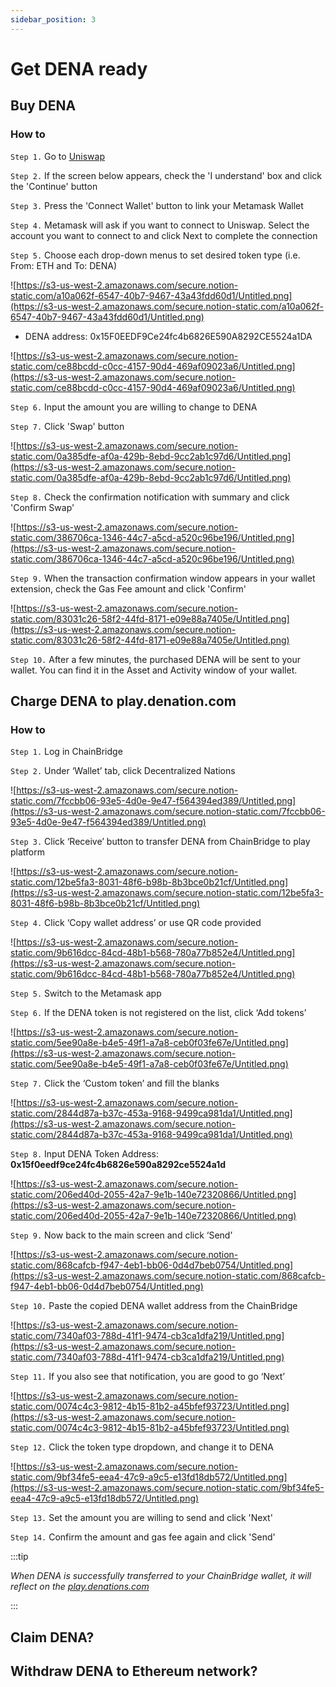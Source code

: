 ```yaml
---
sidebar_position: 3
---
```


# Get DENA ready

## Buy DENA

### How to

`Step 1.` Go to [Uniswap](https://app.uniswap.org/#/swap?outputCurrency=0x15F0EEDF9Ce24fc4b6826E590A8292CE5524a1DA) 

`Step 2.` If the screen below appears, check the 'I understand' box and click the 'Continue' button

`Step 3.` Press the 'Connect Wallet' button to link your Metamask Wallet

`Step 4.` Metamask will ask if you want to connect to Uniswap. Select the account you want to connect to and click Next to complete the connection

`Step 5.` Choose each drop-down menus to set desired token type (i.e. From: ETH and To: DENA)

![https://s3-us-west-2.amazonaws.com/secure.notion-static.com/a10a062f-6547-40b7-9467-43a43fdd60d1/Untitled.png](https://s3-us-west-2.amazonaws.com/secure.notion-static.com/a10a062f-6547-40b7-9467-43a43fdd60d1/Untitled.png)

- DENA address: 0x15F0EEDF9Ce24fc4b6826E590A8292CE5524a1DA

![https://s3-us-west-2.amazonaws.com/secure.notion-static.com/ce88bcdd-c0cc-4157-90d4-469af09023a6/Untitled.png](https://s3-us-west-2.amazonaws.com/secure.notion-static.com/ce88bcdd-c0cc-4157-90d4-469af09023a6/Untitled.png)

`Step 6.` Input the amount you are willing to change to DENA

`Step 7.` Click 'Swap' button

![https://s3-us-west-2.amazonaws.com/secure.notion-static.com/0a385dfe-af0a-429b-8ebd-9cc2ab1c97d6/Untitled.png](https://s3-us-west-2.amazonaws.com/secure.notion-static.com/0a385dfe-af0a-429b-8ebd-9cc2ab1c97d6/Untitled.png)

`Step 8.` Check the confirmation notification with summary and click 'Confirm Swap'

![https://s3-us-west-2.amazonaws.com/secure.notion-static.com/386706ca-1346-44c7-a5cd-a520c96be196/Untitled.png](https://s3-us-west-2.amazonaws.com/secure.notion-static.com/386706ca-1346-44c7-a5cd-a520c96be196/Untitled.png)

`Step 9.` When the transaction confirmation window appears in your wallet extension, check the Gas Fee amount and click 'Confirm'

![https://s3-us-west-2.amazonaws.com/secure.notion-static.com/83031c26-58f2-44fd-8171-e09e88a7405e/Untitled.png](https://s3-us-west-2.amazonaws.com/secure.notion-static.com/83031c26-58f2-44fd-8171-e09e88a7405e/Untitled.png)

`Step 10.` After a few minutes, the purchased DENA will be sent to your wallet. You can find it in the Asset and Activity window of your wallet.

## Charge DENA to play.denation.com
### How to

`Step 1.` Log in ChainBridge 

`Step 2.` Under ‘Wallet’ tab, click Decentralized Nations

![https://s3-us-west-2.amazonaws.com/secure.notion-static.com/7fccbb06-93e5-4d0e-9e47-f564394ed389/Untitled.png](https://s3-us-west-2.amazonaws.com/secure.notion-static.com/7fccbb06-93e5-4d0e-9e47-f564394ed389/Untitled.png)

`Step 3.` Click ‘Receive’ button to transfer DENA from ChainBridge to play platform

![https://s3-us-west-2.amazonaws.com/secure.notion-static.com/12be5fa3-8031-48f6-b98b-8b3bce0b21cf/Untitled.png](https://s3-us-west-2.amazonaws.com/secure.notion-static.com/12be5fa3-8031-48f6-b98b-8b3bce0b21cf/Untitled.png)

`Step 4.` Click ‘Copy wallet address’ or use QR code provided

![https://s3-us-west-2.amazonaws.com/secure.notion-static.com/9b616dcc-84cd-48b1-b568-780a77b852e4/Untitled.png](https://s3-us-west-2.amazonaws.com/secure.notion-static.com/9b616dcc-84cd-48b1-b568-780a77b852e4/Untitled.png)

`Step 5.` Switch to the Metamask app

`Step 6.` If the DENA token is not registered on the list, click ‘Add tokens’

![https://s3-us-west-2.amazonaws.com/secure.notion-static.com/5ee90a8e-b4e5-49f1-a7a8-ceb0f03fe67e/Untitled.png](https://s3-us-west-2.amazonaws.com/secure.notion-static.com/5ee90a8e-b4e5-49f1-a7a8-ceb0f03fe67e/Untitled.png)

`Step 7.` Click the ‘Custom token’ and fill the blanks

![https://s3-us-west-2.amazonaws.com/secure.notion-static.com/2844d87a-b37c-453a-9168-9499ca981da1/Untitled.png](https://s3-us-west-2.amazonaws.com/secure.notion-static.com/2844d87a-b37c-453a-9168-9499ca981da1/Untitled.png)

`Step 8.` Input DENA Token Address: **0x15f0eedf9ce24fc4b6826e590a8292ce5524a1d**

![https://s3-us-west-2.amazonaws.com/secure.notion-static.com/206ed40d-2055-42a7-9e1b-140e72320866/Untitled.png](https://s3-us-west-2.amazonaws.com/secure.notion-static.com/206ed40d-2055-42a7-9e1b-140e72320866/Untitled.png)

`Step 9.` Now back to the main screen and click ‘Send’

![https://s3-us-west-2.amazonaws.com/secure.notion-static.com/868cafcb-f947-4eb1-bb06-0d4d7beb0754/Untitled.png](https://s3-us-west-2.amazonaws.com/secure.notion-static.com/868cafcb-f947-4eb1-bb06-0d4d7beb0754/Untitled.png)

`Step 10.` Paste the copied DENA wallet address from the ChainBridge

![https://s3-us-west-2.amazonaws.com/secure.notion-static.com/7340af03-788d-41f1-9474-cb3ca1dfa219/Untitled.png](https://s3-us-west-2.amazonaws.com/secure.notion-static.com/7340af03-788d-41f1-9474-cb3ca1dfa219/Untitled.png)

`Step 11.` If you also see that notification, you are good to go ‘Next’

![https://s3-us-west-2.amazonaws.com/secure.notion-static.com/0074c4c3-9812-4b15-81b2-a45bfef93723/Untitled.png](https://s3-us-west-2.amazonaws.com/secure.notion-static.com/0074c4c3-9812-4b15-81b2-a45bfef93723/Untitled.png)

`Step 12.` Click the token type dropdown, and change it to DENA

![https://s3-us-west-2.amazonaws.com/secure.notion-static.com/9bf34fe5-eea4-47c9-a9c5-e13fd18db572/Untitled.png](https://s3-us-west-2.amazonaws.com/secure.notion-static.com/9bf34fe5-eea4-47c9-a9c5-e13fd18db572/Untitled.png)

`Step 13.` Set the amount you are willing to send and click 'Next'

`Step 14.` Confirm the amount and gas fee again and click 'Send'

:::tip

*When DENA is successfully transferred to your ChainBridge wallet, it will reflect on the [play.denations.com](http://play.denations.com/)*

:::

##  Claim DENA?
##  Withdraw DENA to Ethereum network?